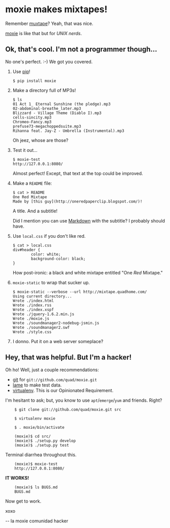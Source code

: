 moxie makes mixtapes!
=====================

Remember [muxtape][mt]? Yeah, that was nice.

[moxie][mx] is like that but for _UNIX nerds_.

Ok, that's cool. I'm not a programmer though...
-----------------------------------------------

No one's perfect. :-) We got you covered.

 1. Use [pip][pip]!

        $ pip install moxie

 2. Make a directory full of MP3s!

        $ ls
        01 Act 1_ Eternal Sunshine (the pledge).mp3
        02-abdominal-breathe_later.mp3
        Blizzard - Village Theme (Diablo I).mp3
        cells-sincity.mp3
        Chromeo-Fancy.mp3
        prefuse73-megachoppedsuite.mp3
        Rihanna feat. Jay-Z - Umbrella (Instrumental).mp3

    Oh jeez, whose are those?

 3. Test it out...

        $ moxie-test
        http://127.0.0.1:8080/

    Almost perfect! Except, that text at the top could be improved.

 4. Make a `README` file:

        $ cat > README
        One Red Mixtape
        Made by [this guy](http://oneredpaperclip.blogspot.com/)!

    A title. And a subtitle!

    Did I mention you can use [Markdown][md] with the subtitle? I probably should have.

 5. Use `local.css` if you don't like red.

        $ cat > local.css
        div#header {
                color: white;
                background-color: black;
        }

    How post-ironic: a black and white mixtape entitled "One _Red_ Mixtape."

 6. `moxie-static` to wrap that sucker up.

        $ moxie-static --verbose --url http://mixtape.quadhome.com/
        Using current directory...
        Wrote ./index.html
        Wrote ./index.rss
        Wrote ./index.xspf
        Wrote ./jquery-1.6.2.min.js
        Wrote ./moxie.js
        Wrote ./soundmanager2-nodebug-jsmin.js
        Wrote ./soundmanager2.swf
        Wrote ./style.css

 7. I donno. Put it on a web server someplace?

Hey, that was helpful. But I'm a hacker!
----------------------------------------

Oh ho! Well, just a couple recommendations:

 * [git][g] for `git://github.com/quad/moxie.git`
 * [lame][l] to make test data.
 * [virtualenv][ve]. This is our Opinionated Requirement.

I'm hesitant to ask; but, you know to use `apt`/`emerge`/`yum` and friends. Right?

        $ git clone git://github.com/quad/moxie.git src

        $ virtualenv moxie

        $ . moxie/bin/activate

        (moxie)$ cd src/
        (moxie)$ ./setup.py develop
        (moxie)$ ./setup.py test

Terminal diarrhea throughout this.

        (moxie)$ moxie-test
        http://127.0.0.1:8080/

**IT WORKS!**

        (moxie)$ ls BUGS.md
        BUGS.md

Now get to work.

xoxo

-- la moxie comunidad hacker

[mt]: http://muxtape.com/ "Muxtape"
[mx]: http://pypi.python.org/pypi/moxie "Python Package Index : moxie"
[pip]: http://pip.openplans.org/ "pip documentation"
[md]: http://daringfireball.net/projects/markdown/ "Daring Fireball: Markdown"
[g]: http://git.or.cz/ "Git - Fast Version Control System"
[l]: http://lame.sourceforge.net/ "LAME MP3 Encoder"
[ve]: http://pypi.python.org/pypi/virtualenv "Python Package Index : virtualenv"
